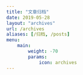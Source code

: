 ```yaml
---
title: "文章归档"
date: 2019-05-28
layout: "archives"
url: /archives
aliases: [/归档, /posts]
menu:
    main:
        weight: -70
        params: 
            icon: archives
---
```

